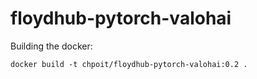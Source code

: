 # floydhub-pytorch-valohai


Building the docker:
```
docker build -t chpoit/floydhub-pytorch-valohai:0.2 .
```